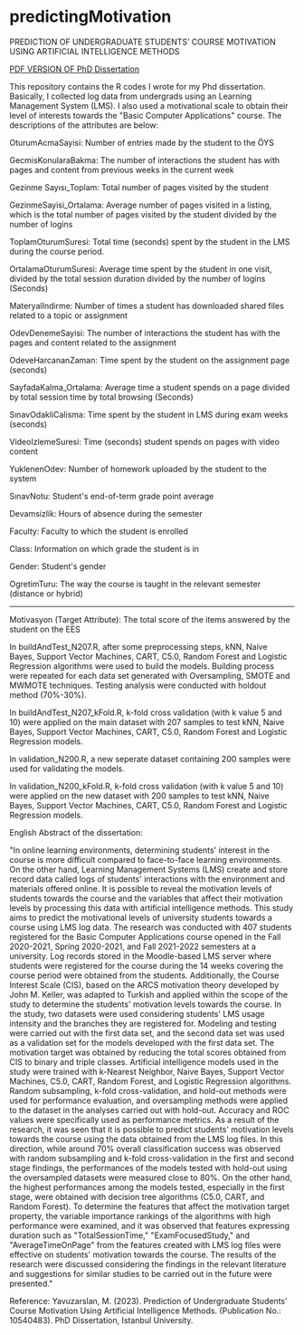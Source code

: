 # predictingMotivation
PREDICTION OF UNDERGRADUATE STUDENTS’ COURSE MOTIVATION USING ARTIFICIAL INTELLIGENCE METHODS

[PDF VERSION OF PhD Dissertation](https://www.researchgate.net/profile/Mithat-Yavuzarslan/publication/376456403_Yapay_Zeka_Yontemleri_ile_Universite_Ogrencilerinin_Ders_Motivasyonlarinin_Tahmin_Edilmesi_PREDICTION_OF_UNDERGRADUATE_STUDENTS'_COURSE_MOTIVATION_USING_ARTIFICIAL_INTELLIGENCE_METHODS/links/6579703a6610947889c34ad9/Yapay-Zeka-Yoentemleri-ile-Ueniversite-Oegrencilerinin-Ders-Motivasyonlarinin-Tahmin-Edilmesi-PREDICTION-OF-UNDERGRADUATE-STUDENTS-COURSE-MOTIVATION-USING-ARTIFICIAL-INTELLIGENCE-METHODS.pdf)


This repository contains the R codes I wrote for my Phd dissertation. Basically, I collected log data from undergrads using an Learning Management System (LMS).
I also used a motivational scale to obtain their level of interests towards the "Basic Computer Applications" course. The descriptions of the attributes are below:


OturumAcmaSayisi: Number of entries made by the student to the ÖYS

GecmisKonularaBakma: The number of interactions the student has with pages and content from previous weeks in the current week

Gezinme Sayısı_Toplam: Total number of pages visited by the student

GezinmeSayisi_Ortalama: Average number of pages visited in a listing, which is the total number of pages visited by the student divided by the number of logins

ToplamOturumSuresi: Total time (seconds) spent by the student in the LMS during the course period.

OrtalamaOturumSuresi: Average time spent by the student in one visit, divided by the total session duration divided by the number of logins (Seconds)

MateryalIndirme: Number of times a student has downloaded shared files related to a topic or assignment

OdevDenemeSayisi: The number of interactions the student has with the pages and content related to the assignment

OdeveHarcananZaman: Time spent by the student on the assignment page (seconds)

SayfadaKalma_Ortalama: Average time a student spends on a page divided by total session time by total browsing (Seconds)

SınavOdakliCalisma: Time spent by the student in LMS during exam weeks (seconds)

VideoIzlemeSuresi: Time (seconds) student spends on pages with video content

YuklenenOdev: Number of homework uploaded by the student to the system

SınavNotu: Student's end-of-term grade point average

Devamsizlik: Hours of absence during the semester

Faculty: Faculty to which the student is enrolled

Class: Information on which grade the student is in

Gender: Student's gender

OgretimTuru: The way the course is taught in the relevant semester (distance or hybrid)

________________________________________
Motivasyon (Target Attribute): The total score of the items answered by the student on the EES


In buildAndTest_N207.R, after some preprocessing steps, kNN, Naive Bayes, Support Vector Machines, CART, C5.0, Random Forest and Logistic Regression algorithms were used to build the models.
Building process were repeated for each data set generated with Oversampling, SMOTE and MWMOTE techniques. Testing analysis were conducted with holdout method (70%-30%).

In buildAndTest_N207_kFold.R, k-fold cross validation (with k value 5 and 10) were applied on the main dataset with 207 samples to test kNN, Naive Bayes, Support Vector Machines, CART, C5.0, Random Forest and Logistic Regression models.


In validation_N200.R, a new seperate dataset containing 200 samples were used for validating the models.

In validation_N200_kFold.R, k-fold cross validation (with k value 5 and 10) were applied on the new dataset with 200 samples to test kNN, Naive Bayes, Support Vector Machines, CART, C5.0, Random Forest and Logistic Regression models.

English Abstract of the dissertation:

"In online learning environments, determining students' interest in the course is more difficult compared to face-to-face learning environments. On the other hand, Learning Management Systems (LMS) create and store record data called logs of students' interactions with the environment and materials offered online. It is possible to reveal the motivation levels of students towards the course and the variables that affect their motivation levels by processing this data with artificial intelligence methods. This study aims to predict the motivational levels of university students towards a course using LMS log data. The research was conducted with 407 students registered for the Basic Computer Applications course opened in the Fall 2020-2021, Spring 2020-2021, and Fall 2021-2022 semesters at a university. Log records stored in the Moodle-based LMS server where students were registered for the course during the 14 weeks covering the course period were obtained from the students. Additionally, the Course Interest Scale (CIS), based on the ARCS motivation theory developed by John M. Keller, was adapted to Turkish and applied within the scope of the study to determine the students' motivation levels towards the course. 
In the study, two datasets were used considering students' LMS usage intensity and the branches they are registered for. Modeling and testing were carried out with the first data set, and the second data set was used as a validation set for the models developed with the first data set. The motivation target was obtained by reducing the total scores obtained from CIS to binary and triple classes. Artificial intelligence models used in the study were trained with k-Nearest Neighbor, Naive Bayes, Support Vector Machines, C5.0, CART, Random Forest, and Logistic Regression algorithms. Random subsampling, k-fold cross-validation, and hold-out methods were used for performance evaluation, and oversampling methods were applied to the dataset in the analyses carried out with hold-out. Accuracy and ROC values were specifically used as performance metrics.
As a result of the research, it was seen that it is possible to predict students' motivation levels towards the course using the data obtained from the LMS log files. In this direction, while around 70% overall classification success was observed with random subsampling and k-fold cross-validation in the first and second stage findings, the performances of the models tested with hold-out using the oversampled datasets were measured close to 80%. On the other hand, the highest performances among the models tested, especially in the first stage, were obtained with decision tree algorithms (C5.0, CART, and Random Forest). To determine the features that affect the motivation target property, the variable importance rankings of the algorithms with high performance were examined, and it was observed that features expressing duration such as "TotalSessionTime," "ExamFocusedStudy," and "AverageTimeOnPage" from the features created with LMS log files were effective on students' motivation towards the course. The results of the research were discussed considering the findings in the relevant literature and suggestions for similar studies to be carried out in the future were presented."

Reference:
Yavuzarslan, M. (2023). Prediction of Undergraduate Students’ Course Motivation Using Artificial Intelligence Methods. (Publication No.: 10540483). PhD Dissertation, Istanbul University.



